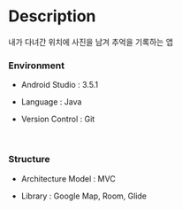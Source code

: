 # Description
   내가 다녀간 위치에 사진을 남겨 추억을 기록하는 앱 
### Environment

   - Android Studio : 3.5.1
   
   - Language : Java
   
   - Version Control : Git
 <br/>  
   
   
### Structure

 - Architecture Model : MVC
 
 - Library :  Google Map, Room, Glide
  <br/>
 

   

